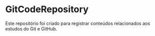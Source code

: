# GitCodeRepository
Este repositório foi criado para registrar conteúdos relacionados aos estudos do Git e GitHub.
